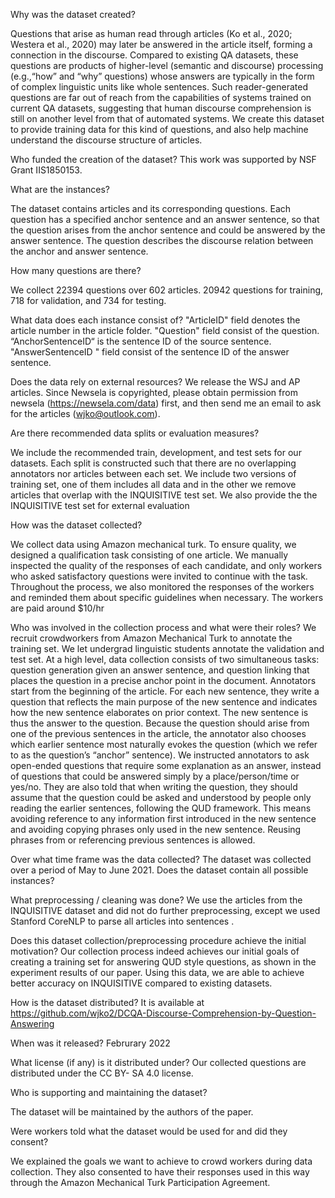 Why was the dataset created?


Questions that arise as human read through articles (Ko et al., 2020; Westera et al., 2020) may later be answered in the article itself, forming a connection in the discourse. Compared to existing QA datasets, these questions are products of higher-level (semantic and discourse) processing (e.g.,“how” and “why” questions) whose answers are typically in the form of complex linguistic units like whole sentences. Such reader-generated questions are far out of reach from the capabilities of systems trained on current QA datasets, suggesting that human discourse comprehension is still on another level from that of automated systems. We create this dataset to provide training data for this kind of questions, and also help machine understand the discourse structure of articles.

Who funded the creation of the dataset?
This work was supported by NSF Grant IIS1850153.



What are the instances?

The dataset contains articles and its corresponding questions. Each question has a specified anchor sentence and an answer sentence, so that the question arises from the anchor sentence and could be answered by the answer sentence. The question describes the discourse relation between the anchor and answer sentence.


How many questions are there?

We collect 22394 questions over 602 articles. 20942 questions for training,  718 for validation, and 734 for testing.


What data does each instance consist of? 
"ArticleID" field denotes the article number in the article folder. "Question" field consist of the question. “AnchorSentenceID“ is the sentence ID of the source sentence. "AnswerSentenceID " field consist of the sentence ID of  the answer sentence. 

Does the data rely on external resources?
We release the WSJ and AP articles. Since Newsela is copyrighted, please obtain permission from newsela (https://newsela.com/data) first, and then send me an email to ask for the articles (wjko@outlook.com).



Are there recommended data splits or evaluation measures?

We include the recommended train, development, and test sets for our datasets. Each split is constructed such that there are no overlapping annotators nor articles between each set. 
We include two versions of training set, one of them includes all data and in the other we remove articles that overlap with the INQUISITIVE test set. We also provide the the INQUISITIVE test set for external evaluation

How was the dataset collected?

We collect data using Amazon mechanical turk. To ensure quality, we designed a qualification task consisting of one article. We manually inspected the quality of the responses of each candidate, and only workers who asked satisfactory questions were invited to continue with the task. Throughout the process, we also monitored the responses of the workers and reminded them about specific guidelines when necessary. The workers are paid around $10/hr


Who was involved in the collection process and what were their roles?
We recruit crowdworkers from Amazon Mechanical Turk to annotate the training set. We let undergrad linguistic students annotate the validation and test set.
 At a high level, data collection consists of two simultaneous tasks: question generation given an answer sentence, and question linking that places the question in a precise anchor point in the document. Annotators start from the beginning of the article. For each new sentence, they write a question that reflects the main purpose of the new sentence and indicates how the new sentence elaborates on prior context. The new sentence is thus the answer to the question. Because the question should arise from one of the previous sentences in the article, the annotator also chooses which earlier sentence most naturally evokes the question (which we refer to as the question’s “anchor” sentence). We instructed annotators to ask open-ended questions that require some explanation as an answer, instead of questions that could be answered simply by a place/person/time or yes/no. They are also told that when writing the question, they should assume that the question could be asked and understood by people only reading the earlier sentences, following the QUD framework. This means avoiding reference to any information first introduced in the new sentence and avoiding copying phrases only used in the new sentence. Reusing phrases from or referencing previous sentences is allowed. 

Over what time frame was the data collected?
The dataset was collected over a period of May to June 2021.
Does the dataset contain all possible instances? 



What preprocessing / cleaning was done?
We use the articles from the INQUISITIVE dataset and did not do further preprocessing, except we used Stanford CoreNLP to parse all articles into sentences .


Does this dataset collection/preprocessing procedure achieve the initial motivation? 
Our collection process indeed achieves our initial goals of creating a training set for answering QUD style questions, as shown in the experiment results of our paper. Using this data, we are able to achieve better accuracy on INQUISITIVE compared to existing datasets. 



How is the dataset distributed? 
It is available at https://github.com/wjko2/DCQA-Discourse-Comprehension-by-Question-Answering




When was it released?
Februrary 2022 

What license (if any) is it distributed under? 
Our collected questions are distributed under the CC BY- SA 4.0 license.


Who is supporting and maintaining the dataset? 

The dataset will be maintained by the authors of the paper.


Were workers told what the dataset would be used for and did they consent?

We explained the goals we want to achieve to crowd workers during data collection. They also consented to have their responses used in this way through the Amazon Mechanical Turk Participation Agreement.

